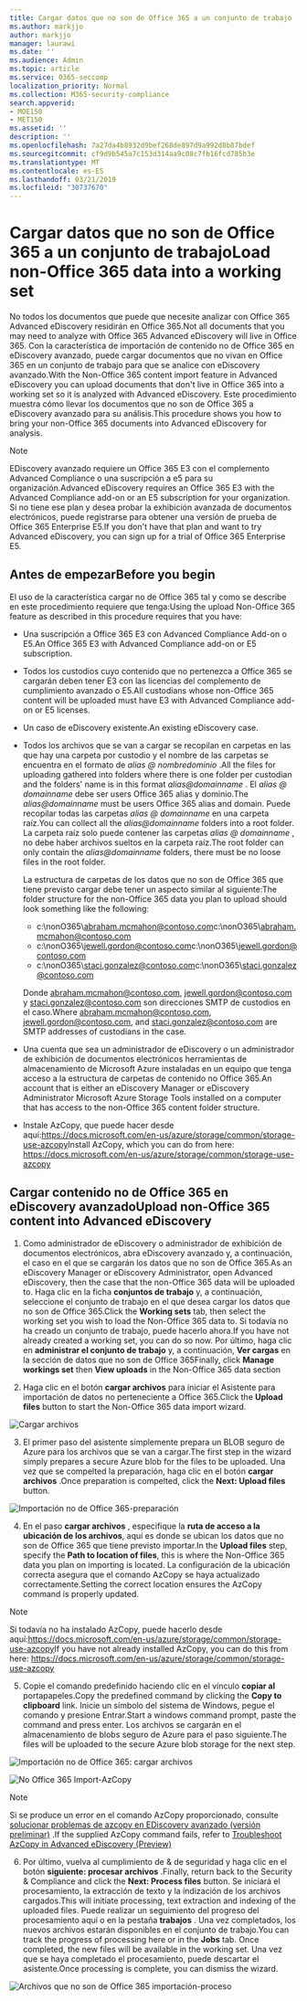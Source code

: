 ```yaml
---
title: Cargar datos que no son de Office 365 a un conjunto de trabajo
ms.author: markjjo
author: markjjo
manager: laurawi
ms.date: ''
ms.audience: Admin
ms.topic: article
ms.service: O365-seccomp
localization_priority: Normal
ms.collection: M365-security-compliance
search.appverid:
- MOE150
- MET150
ms.assetid: ''
description: ''
ms.openlocfilehash: 7a27da4b8932d9bef268de897d9a992d8b87bdef
ms.sourcegitcommit: cf9d9b545a7c153d314aa9c08c7fb16fcd785b3e
ms.translationtype: MT
ms.contentlocale: es-ES
ms.lasthandoff: 03/21/2019
ms.locfileid: "30737670"
---
```

# <a name="load-non-office-365-data-into-a-working-set"></a><span data-ttu-id="99b7d-102">Cargar datos que no son de Office 365 a un conjunto de trabajo</span><span class="sxs-lookup"><span data-stu-id="99b7d-102">Load non-Office 365 data into a working set</span></span>

<span data-ttu-id="99b7d-103">No todos los documentos que puede que necesite analizar con Office 365 Advanced eDiscovery residirán en Office 365.</span><span class="sxs-lookup"><span data-stu-id="99b7d-103">Not all documents that you may need to analyze with Office 365 Advanced eDiscovery will live in Office 365.</span></span> <span data-ttu-id="99b7d-104">Con la característica de importación de contenido no de Office 365 en eDiscovery avanzado, puede cargar documentos que no vivan en Office 365 en un conjunto de trabajo para que se analice con eDiscovery avanzado.</span><span class="sxs-lookup"><span data-stu-id="99b7d-104">With the Non-Office 365 content import feature in Advanced eDiscovery you can upload documents that don't live in Office 365 into a working set so it is analyzed with Advanced eDiscovery.</span></span> <span data-ttu-id="99b7d-105">Este procedimiento muestra cómo llevar los documentos que no son de Office 365 a eDiscovery avanzado para su análisis.</span><span class="sxs-lookup"><span data-stu-id="99b7d-105">This procedure shows you how to bring your non-Office 365 documents into Advanced eDiscovery for analysis.</span></span>

>[!Note]
><span data-ttu-id="99b7d-106">EDiscovery avanzado requiere un Office 365 E3 con el complemento Advanced Compliance o una suscripción a e5 para su organización.</span><span class="sxs-lookup"><span data-stu-id="99b7d-106">Advanced eDiscovery requires an Office 365 E3 with the Advanced Compliance add-on or an E5 subscription for your organization.</span></span> <span data-ttu-id="99b7d-107">Si no tiene ese plan y desea probar la exhibición avanzada de documentos electrónicos, puede registrarse para obtener una versión de prueba de Office 365 Enterprise E5.</span><span class="sxs-lookup"><span data-stu-id="99b7d-107">If you don't have that plan and want to try Advanced eDiscovery, you can sign up for a trial of Office 365 Enterprise E5.</span></span>

## <a name="before-you-begin"></a><span data-ttu-id="99b7d-108">Antes de empezar</span><span class="sxs-lookup"><span data-stu-id="99b7d-108">Before you begin</span></span>
<span data-ttu-id="99b7d-109">El uso de la característica cargar no de Office 365 tal y como se describe en este procedimiento requiere que tenga:</span><span class="sxs-lookup"><span data-stu-id="99b7d-109">Using the upload Non-Office 365 feature as described in this procedure requires that you have:</span></span>

- <span data-ttu-id="99b7d-110">Una suscripción a Office 365 E3 con Advanced Compliance Add-on o E5.</span><span class="sxs-lookup"><span data-stu-id="99b7d-110">An Office 365 E3 with Advanced Compliance add-on or E5 subscription.</span></span>

- <span data-ttu-id="99b7d-111">Todos los custodios cuyo contenido que no pertenezca a Office 365 se cargarán deben tener E3 con las licencias del complemento de cumplimiento avanzado o E5.</span><span class="sxs-lookup"><span data-stu-id="99b7d-111">All custodians whose non-Office 365 content will be uploaded must have E3 with Advanced Compliance add-on or E5 licenses.</span></span>

- <span data-ttu-id="99b7d-112">Un caso de eDiscovery existente.</span><span class="sxs-lookup"><span data-stu-id="99b7d-112">An existing eDiscovery case.</span></span>

- <span data-ttu-id="99b7d-113">Todos los archivos que se van a cargar se recopilan en carpetas en las que hay una carpeta por custodio y el nombre de las carpetas se encuentra en el formato de *alias @ nombredominio* .</span><span class="sxs-lookup"><span data-stu-id="99b7d-113">All the files for uploading gathered into folders where there is one folder per custodian and the folders' name is in this format *alias@domainname* .</span></span> <span data-ttu-id="99b7d-114">El *alias @ domainname* debe ser users Office 365 alias y dominio.</span><span class="sxs-lookup"><span data-stu-id="99b7d-114">The *alias@domainname* must be users Office 365 alias and domain.</span></span> <span data-ttu-id="99b7d-115">Puede recopilar todas las carpetas *alias @ domainname* en una carpeta raíz.</span><span class="sxs-lookup"><span data-stu-id="99b7d-115">You can collect all the *alias@domainname* folders into a root folder.</span></span> <span data-ttu-id="99b7d-116">La carpeta raíz solo puede contener las carpetas *alias @ domainname* , no debe haber archivos sueltos en la carpeta raíz.</span><span class="sxs-lookup"><span data-stu-id="99b7d-116">The root folder can only contain the *alias@domainname* folders, there must be no loose files in the root folder.</span></span>

   <span data-ttu-id="99b7d-117">La estructura de carpetas de los datos que no son de Office 365 que tiene previsto cargar debe tener un aspecto similar al siguiente:</span><span class="sxs-lookup"><span data-stu-id="99b7d-117">The folder structure for the non-Office 365 data you plan to upload should look something like the following:</span></span>

   - <span data-ttu-id="99b7d-118">c:\nonO365\abraham.mcmahon@contoso.com</span><span class="sxs-lookup"><span data-stu-id="99b7d-118">c:\nonO365\abraham.mcmahon@contoso.com</span></span>
   - <span data-ttu-id="99b7d-119">c:\nonO365\jewell.gordon@contoso.com</span><span class="sxs-lookup"><span data-stu-id="99b7d-119">c:\nonO365\jewell.gordon@contoso.com</span></span>
   - <span data-ttu-id="99b7d-120">c:\nonO365\staci.gonzalez@contoso.com</span><span class="sxs-lookup"><span data-stu-id="99b7d-120">c:\nonO365\staci.gonzalez@contoso.com</span></span>

   <span data-ttu-id="99b7d-121">Donde abraham.mcmahon@contoso.com, jewell.gordon@contoso.com y staci.gonzalez@contoso.com son direcciones SMTP de custodios en el caso.</span><span class="sxs-lookup"><span data-stu-id="99b7d-121">Where abraham.mcmahon@contoso.com, jewell.gordon@contoso.com, and staci.gonzalez@contoso.com are SMTP addresses of custodians in the case.</span></span>

- <span data-ttu-id="99b7d-122">Una cuenta que sea un administrador de eDiscovery o un administrador de exhibición de documentos electrónicos herramientas de almacenamiento de Microsoft Azure instaladas en un equipo que tenga acceso a la estructura de carpetas de contenido no Office 365.</span><span class="sxs-lookup"><span data-stu-id="99b7d-122">An account that is either an eDiscovery Manager or eDiscovery Administrator Microsoft Azure Storage Tools installed on a computer that has access to the non-Office 365 content folder structure.</span></span>

- <span data-ttu-id="99b7d-123">Instale AzCopy, que puede hacer desde aquí:https://docs.microsoft.com/en-us/azure/storage/common/storage-use-azcopy</span><span class="sxs-lookup"><span data-stu-id="99b7d-123">Install AzCopy, which you can do from here: https://docs.microsoft.com/en-us/azure/storage/common/storage-use-azcopy</span></span>

## <a name="upload-non-office-365-content-into-advanced-ediscovery"></a><span data-ttu-id="99b7d-124">Cargar contenido no de Office 365 en eDiscovery avanzado</span><span class="sxs-lookup"><span data-stu-id="99b7d-124">Upload non-Office 365 content into Advanced eDiscovery</span></span>

1. <span data-ttu-id="99b7d-125">Como administrador de eDiscovery o administrador de exhibición de documentos electrónicos, abra eDiscovery avanzado y, a continuación, el caso en el que se cargarán los datos que no son de Office 365.</span><span class="sxs-lookup"><span data-stu-id="99b7d-125">As an eDiscovery Manager or eDiscovery Administrator, open Advanced eDiscovery, then the case that the non-Office 365 data will be uploaded to.</span></span>  <span data-ttu-id="99b7d-126">Haga clic en la ficha **conjuntos de trabajo** y, a continuación, seleccione el conjunto de trabajo en el que desea cargar los datos que no son de Office 365.</span><span class="sxs-lookup"><span data-stu-id="99b7d-126">Click the **Working sets** tab, then select the working set you wish to load the Non-Office 365 data to.</span></span>  <span data-ttu-id="99b7d-127">Si todavía no ha creado un conjunto de trabajo, puede hacerlo ahora.</span><span class="sxs-lookup"><span data-stu-id="99b7d-127">If you have not already created a working set, you can do so now.</span></span>  <span data-ttu-id="99b7d-128">Por último, haga clic en **administrar el conjunto de trabajo** y, a continuación, **Ver cargas** en la sección de datos que no son de Office 365</span><span class="sxs-lookup"><span data-stu-id="99b7d-128">Finally, click **Manage workings set** then **View uploads** in the Non-Office 365 data section</span></span>

2. <span data-ttu-id="99b7d-129">Haga clic en el botón **cargar archivos** para iniciar el Asistente para importación de datos no perteneciente a Office 365.</span><span class="sxs-lookup"><span data-stu-id="99b7d-129">Click the **Upload files** button to start the Non-Office 365 data import wizard.</span></span>

![Cargar archivos](../media/574f4059-4146-4058-9df3-ec97cf28d7c7.png)

3. <span data-ttu-id="99b7d-131">El primer paso del asistente simplemente prepara un BLOB seguro de Azure para los archivos que se van a cargar.</span><span class="sxs-lookup"><span data-stu-id="99b7d-131">The first step in the wizard simply prepares a secure Azure blob for the files to be uploaded.</span></span>  <span data-ttu-id="99b7d-132">Una vez que se compelted la preparación, haga clic en el botón **cargar archivos** .</span><span class="sxs-lookup"><span data-stu-id="99b7d-132">Once preparation is compelted, click the **Next: Upload files** button.</span></span>

![Importación no de Office 365-preparación](../media/0670a347-a578-454a-9b3d-e70ef47aec57.png)
 
4. <span data-ttu-id="99b7d-134">En el paso **cargar archivos** , especifique la **ruta de acceso a la ubicación de los archivos**, aquí es donde se ubican los datos que no son de Office 365 que tiene previsto importar.</span><span class="sxs-lookup"><span data-stu-id="99b7d-134">In the **Upload files** step, specify the **Path to location of files**, this is where the Non-Office 365 data you plan on importing is located.</span></span>  <span data-ttu-id="99b7d-135">La configuración de la ubicación correcta asegura que el comando AzCopy se haya actualizado correctamente.</span><span class="sxs-lookup"><span data-stu-id="99b7d-135">Setting the correct location ensures the AzCopy command is properly updated.</span></span>

> [!NOTE]
> <span data-ttu-id="99b7d-136">Si todavía no ha instalado AzCopy, puede hacerlo desde aquí:https://docs.microsoft.com/en-us/azure/storage/common/storage-use-azcopy</span><span class="sxs-lookup"><span data-stu-id="99b7d-136">If you have not already installed AzCopy, you can do this from here: https://docs.microsoft.com/en-us/azure/storage/common/storage-use-azcopy</span></span>

5. <span data-ttu-id="99b7d-137">Copie el comando predefinido haciendo clic en el vínculo **copiar al** portapapeles.</span><span class="sxs-lookup"><span data-stu-id="99b7d-137">Copy the predefined command by clicking the **Copy to clipboard** link.</span></span> <span data-ttu-id="99b7d-138">Inicie un símbolo del sistema de Windows, pegue el comando y presione Entrar.</span><span class="sxs-lookup"><span data-stu-id="99b7d-138">Start a windows command prompt, paste the command and press enter.</span></span>  <span data-ttu-id="99b7d-139">Los archivos se cargarán en el almacenamiento de blobs seguro de Azure para el paso siguiente.</span><span class="sxs-lookup"><span data-stu-id="99b7d-139">The files will be uploaded to the secure Azure blob storage for the next step.</span></span>

![Importación no de Office 365: cargar archivos](../media/3ea53b5d-7f9b-4dfc-ba63-90a38c14d41a.png)

![No Office 365 Import-AzCopy](../media/504e2dbe-f36f-4f36-9b08-04aea85d8250.png)

> [!NOTE]
> <span data-ttu-id="99b7d-142">Si se produce un error en el comando AzCopy proporcionado, consulte [solucionar problemas de azcopy en EDiscovery avanzado (versión preliminar)](troubleshooting-azcopy.md) .</span><span class="sxs-lookup"><span data-stu-id="99b7d-142">If the supplied AzCopy command fails, refer to [Troubleshoot AzCopy in Advanced eDiscovery (Preview)](troubleshooting-azcopy.md)</span></span>

6. <span data-ttu-id="99b7d-143">Por último, vuelva al cumplimiento de & de seguridad y haga clic en el botón **siguiente: procesar archivos** .</span><span class="sxs-lookup"><span data-stu-id="99b7d-143">Finally, return back to the Security & Compliance and click the **Next: Process files** button.</span></span>  <span data-ttu-id="99b7d-144">Se iniciará el procesamiento, la extracción de texto y la indización de los archivos cargados.</span><span class="sxs-lookup"><span data-stu-id="99b7d-144">This will initiate processing, text extraction and indexing of the uploaded files.</span></span>  <span data-ttu-id="99b7d-145">Puede realizar un seguimiento del progreso del procesamiento aquí o en la pestaña **trabajos** .  Una vez completados, los nuevos archivos estarán disponibles en el conjunto de trabajo.</span><span class="sxs-lookup"><span data-stu-id="99b7d-145">You can track the progress of processing here or in the **Jobs** tab.  Once completed, the new files will be available in the working set.</span></span>  <span data-ttu-id="99b7d-146">Una vez que se haya completado el procesamiento, puede descartar el asistente.</span><span class="sxs-lookup"><span data-stu-id="99b7d-146">Once processing is complete, you can dismiss the wizard.</span></span>

![Archivos que no son de Office 365 importación-proceso](../media/218b1545-416a-4a9f-9b25-3b70e8508f67.png)

